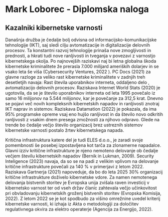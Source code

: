 # Mark Loborec - Diplomska naloga
## Kazalniki kibernetske varnosti
Današnja družba je čedalje bolj odvisna od informacijsko-komunikacijske tehnologije (IKT), saj sledi cilju avtomatizacije in digitalizacije delovnih procesov. Ta konstantni razvoj tehnologije prinaša nove zmogljivosti in prednosti, a hkrati tudi nove ranljivosti in tveganja v povezavi z varnostjo kibernetskega okolja. Po najnovejših raziskavi naj bi letna globalna škoda kibernetske kriminalitete že prerasla 7.000 milijard   ameriških dolarjev in se vsako leta še viša (Cybersecurity Ventures, 2022 ). PC Docs (2021) za glavne razloge za veliko rast kibernetske kriminalitete v zadnjih treh desetletjih navaja: Rast števila uporabnikov interneta, oddaljeno delo , avtomatizacijo delovnih procesov. Raziskava Internet World Stats (2020)  je ugotovila, da se je število uporabnikov interneta od leta 1995 povečalo iz samo 16 milijonov na 5.544 milijonov, kar je povečanje za 312,5 krat. Dnevno se pojavi več novih kompleksnih kibernetskih napadov in ranljivosti znotraj IKT naprav in sistemov.  Raziskava Datamation (2022) je pokazala, da ima 95% programske opreme vsaj eno hujšo ranljivost in da število novo odkritih ranljivosti z vsakim dnem presega zmožnosti za njihovo odpravo. Glede na trende bo čedalje večjo število organizacij brez ustreznih sistemov kibernetske varnosti postalo žrtev kibernetskega napada.

Kritična infrastruktura   katere del je tudi ELES d.o.o., je zaradi svoje pomembnosti še posebej izpostavljena kot tarča za zlonamerne napadalce. Glavni izziv kritične infrastrukture je njeno nemoteno delovanje ob čedalje večjem številu kibernetskih napadov (Bernik in Lukman, 2009).  Security Inteligence (2023) navaja, da so se na padi z velikim vplivom na delovanje kritične infrastrukture povečali za 140 % v primerjavi z letom 2022. Raziskava Gartnerja (2021) napoveduje, da bo do leta 2025 30% organizacij kritične infrastrukture doživelo kibernetske vdore.   Za namen nemotenega delovanja bistvenih storitev je Evropska unija zvišala raven investicij v kibernetsko varnost ter od vseh držav članic zahtevala večjo učinkovitost pri obvladovanju kibernetskih groženj bistvenih storitev (Evropska Komisija, 2022). Z letom 2022   se je kot spodbudo za višino omrežnine uvedel kriterij kibernetske varnosti, ki izhaja iz Akta o metodologiji za določitev regulativnega okvira za elektro operaterje (Agencija za Energijo, 2022). 
